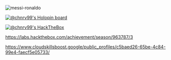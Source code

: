 ![messi-ronaldo](https://user-images.githubusercontent.com/95633551/177534931-0c36d9ea-ebe2-4838-b581-96c03ae1330e.gif)

[![@chnrv99's Holopin board](https://holopin.me/chnrv99)](https://holopin.io/@chnrv99)

[![@chnrv99's HackTheBox](https://www.hackthebox.com/badge/image/963787)](https://www.hackthebox.com/badge/image/963787)

https://labs.hackthebox.com/achievement/season/963787/3


https://www.cloudskillsboost.google/public_profiles/c5baed26-65be-4c84-99e4-faecf5e05733/


<!---
chnrv99/chnrv99 is a ✨ special ✨ repository because its `README.md` (this file) appears on your GitHub profile.
You can click the Preview link to take a look at your changes.
--->




